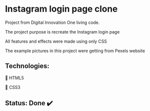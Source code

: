# Instagram login page clone

Project from Digital Innovation One living code.

The project purpose is recreate the Instagram login page

All features and effects were made using only CSS

The example pictures in this project were getting from Pexels website


## Technologies:
:small_orange_diamond: HTML5

:small_blue_diamond: CSS3

## Status: Done :heavy_check_mark:

